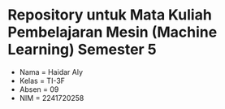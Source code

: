 # Repository untuk Mata Kuliah Pembelajaran Mesin (Machine Learning) Semester 5

- Nama  = Haidar Aly
- Kelas = TI-3F
- Absen = 09
- NIM   = 2241720258